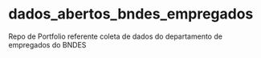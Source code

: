 # dados_abertos_bndes_empregados
Repo de Portfolio referente coleta de dados do departamento de empregados do BNDES
